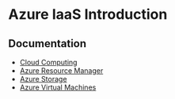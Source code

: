 # Azure IaaS Introduction

## Documentation

- [Cloud Computing](./cloudcomputing.md)
- [Azure Resource Manager](./arm.md)
- [Azure Storage](./storage.md)
- [Azure Virtual Machines](./vm.md)